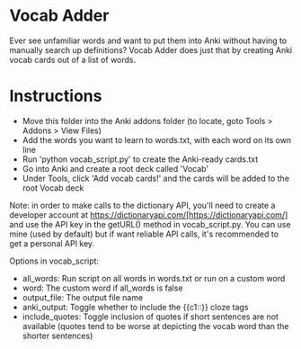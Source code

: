 # Vocab Adder
Ever see unfamiliar words and want to put them into Anki without having to manually search up definitions? Vocab Adder does just that by creating Anki vocab cards out of a list of words. 

# Instructions
* Move this folder into the Anki addons folder (to locate, goto Tools > Addons > View Files)
* Add the words you want to learn to words.txt, with each word on its own line
* Run 'python vocab_script.py' to create the Anki-ready cards.txt
* Go into Anki and create a root deck called 'Vocab'
* Under Tools, click 'Add vocab cards!' and the cards will be added to the root Vocab deck

Note: in order to make calls to the dictionary API, you'll need to create a developer account at https://dictionaryapi.com/[https://dictionaryapi.com/] and use the API key in the getURL() method in vocab_script.py. You can use mine (used by default) but if want reliable API calls, it's recommended to get a personal API key. 

Options in vocab_script: 
* all_words: Run script on all words in words.txt or run on a custom word
* word: The custom  word if all_words is false
* output_file: The output file name
* anki_output: Toggle whether to include the {{c1::}} cloze tags
* include_quotes: Toggle inclusion of quotes if short sentences are not available (quotes tend to be worse at depicting the vocab word than the shorter sentences)
